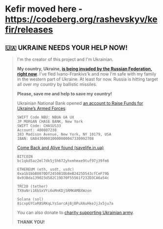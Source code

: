 # Kefir moved here - https://codeberg.org/rashevskyv/kefir/releases

## 🇺🇦 UKRAINE NEEDS YOUR HELP NOW!
>
> I'm the creator of this project and I'm Ukrainian.
>
> **My country, Ukraine, [is being invaded by the Russian Federation, right now](https://www.bbc.com/news/world-europe-60504334)**. I've fled Ivano-Frankivs'k and now I'm safe with my family in the western part of Ukraine. At least for now.
> Russia is hitting target all over my country by ballistic missiles.
>
> **Please, save me and help to save my country!**
>
> Ukrainian National Bank opened [an account to Raise Funds for Ukraine’s Armed Forces](https://bank.gov.ua/en/news/all/natsionalniy-bank-vidkriv-spetsrahunok-dlya-zboru-koshtiv-na-potrebi-armiyi):
>
> ```
> SWIFT Code NBU: NBUA UA UX
> JP MORGAN CHASE BANK, New York
> SWIFT Code: CHASUS33
> Account: 400807238
> 383 Madison Avenue, New York, NY 10179, USA
> IBAN: UA843000010000000047330992708
> ```
> 
> [Come Back and Alive found (savelife.in.ua)](https://savelife.in.ua/)
> 
> ```
> BITCOIN
> bc1qkd5az2ml7dk5j5h672yhxmhmxe9tuf97j39fm6
> 
> ETHEREUM (eth, usdt, usdc)
> 0xa1b1bbB8070Df2450810b8eB2425D543cfCeF79b
> 0x93Bda139023d582C19D70F55561f232D3CA6a54c
> 
> TRC20 (tether)
> TX9aNri16bSxVYi6oMnKDj5RMKAMBXWzon
> 
> Solana (sol)
> 8icxpGYCoR8SRKqLYsSarcAjBjBPuXAuHkeJjJx5ju7a
> ```
>
> You can also donate to [charity supporting Ukrainian army](https://savelife.in.ua/en/donate/).
>
> **THANK YOU!**


